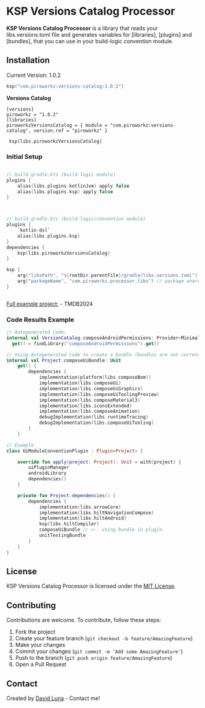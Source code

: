 # KSP Versions Catalog Processor

**KSP Versions Catalog Processor** is a library that reads your libs.versions.toml file and generates variables for [libraries], [plugins] and [bundles], that you can use in your build-logic convention module.

## Installation
Current Version: 1.0.2

```kotlin
ksp("com.piroworkz:versions-catalog:1.0.2")
```
**Versions Catalog**
```Versions catalog
[versions]
piroworkz = "1.0.2"
[libraries]
piroworkzVersionsCatalog = { module = "com.piroworkz:versions-catalog", version.ref = "piroworkz" }

 ksp(libs.piroworkzVersionsCatalog)
```
### Initial Setup

```kotlin

// build.gradle.kts (build-logic module)
plugins {
    alias(libs.plugins.kotlinJvm) apply false
    alias(libs.plugins.ksp) apply false
}



// build.gradle.kts (build-logic/convention module)
plugins {
    `kotlin-dsl`
    alias(libs.plugins.ksp)
}
dependencies {
    ksp(libs.piroworkzVersionsCatalog)
}

ksp {
    arg("libsPath", "${rootDir.parentFile}/gradle/libs.versions.toml") // path to your .toml file
    arg("packageName", "com.piroworkz.processor.libs") // package where code will be autogenerated to
}



```

[Full example project:](https://github.com/piroworkz/TMDB_2024) - TMDB2024

### Code Results Example

```kotlin
// Autogenerated Code: 
internal val VersionCatalog.composeAndroidPermissions: Provider<MinimalExternalModuleDependency>
  get() = findLibrary("composeAndroidPermissions").get()

// Using Autogenerated code to create a bundle (bundles are not currently autogenerated in version 1.0.0, because they can easily be generated in kotlin):
internal val Project.composeUiBundle: Unit
    get() {
        dependencies {
            implementation(platform(libs.composeBom))
            implementation(libs.composeUi)
            implementation(libs.composeUiGraphics)
            implementation(libs.composeUiToolingPreview)
            implementation(libs.composeMaterial3)
            implementation(libs.iconsExtended)
            implementation(libs.composeAnimation)
            debugImplementation(libs.runtimeTracing)
            debugImplementation(libs.composeUiTooling)
        }
    }

// Example 
class UiModuleConventionPlugin : Plugin<Project> {

    override fun apply(project: Project): Unit = with(project) {
        uiPluginManager
        androidLibrary
        dependencies()
    }

    private fun Project.dependencies() {
        dependencies {
            implementation(libs.arrowCore)
            implementation(libs.hiltNavigationCompose)
            implementation(libs.hiltAndroid)
            ksp(libs.hiltCompiler)
            composeUiBundle // <-- using bundle in plugin.
            unitTestingBundle
        }
    }
}
```

## License

KSP Versions Catalog Processor is licensed under the [MIT License](LICENSE).

## Contributing

Contributions are welcome. To contribute, follow these steps:

1. Fork the project
2. Create your feature branch (`git checkout -b feature/AmazingFeature`)
3. Make your changes
4. Commit your changes (`git commit -m 'Add some AmazingFeature'`)
5. Push to the branch (`git push origin feature/AmazingFeature`)
6. Open a Pull Request

## Contact

Created by [David Luna](https://github.com/piroworkz) - Contact me!
